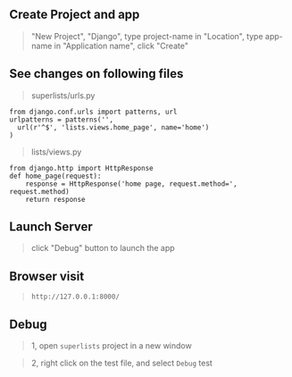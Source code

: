 ## Create Project and app

> "New Project", "Django", type project-name in "Location", type app-name in "Application name", click "Create"

## See changes on following files

> superlists/urls.py

```
from django.conf.urls import patterns, url
urlpatterns = patterns('',
  url(r'^$', 'lists.views.home_page', name='home')
)
```

> lists/views.py

```
from django.http import HttpResponse
def home_page(request):
    response = HttpResponse('home page, request.method=', request.method)
    return response
```

## Launch Server

> click "Debug" button to launch the app

## Browser visit

> `http://127.0.0.1:8000/`

## Debug

> 1, open `superlists` project in a new window

> 2, right click on the test file, and select `Debug` test
